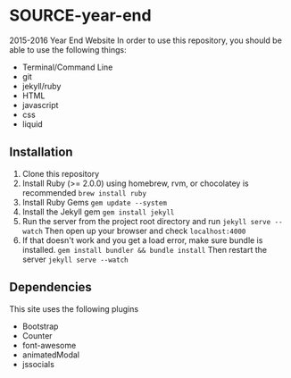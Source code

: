 # SOURCE-year-end
2015-2016 Year End Website
In order to use this repository, you should be able to use the following things:
* Terminal/Command Line
* git
* jekyll/ruby
* HTML
* javascript
* css
* liquid

## Installation
1. Clone this repository
2. Install Ruby (>= 2.0.0) using homebrew, rvm, or chocolatey is recommended
`brew install ruby`
3. Install Ruby Gems
`gem update --system`
4. Install the Jekyll gem
`gem install jekyll`
5. Run the server from the project root directory and run
```jekyll serve --watch```
Then open up your browser and check `localhost:4000`
6. If that doesn't work and you get a load error, make sure bundle is installed.
```gem install bundler && bundle install```
Then restart the server
```jekyll serve --watch```

## Dependencies
This site uses the following plugins
* Bootstrap
* Counter
* font-awesome
* animatedModal
* jssocials
